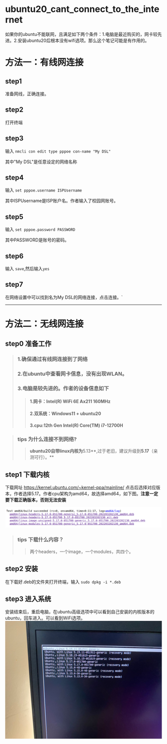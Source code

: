 # ubuntu20_cant_connect_to_the_internet
如果你的ubuntu不能联网，且满足如下两个条件：1.电脑是最近购买的，网卡较先进。2.安装ubuntu20后根本没有wifi选项。那么这个笔记可能是有作用的。
# 方法一：有线网连接
## step1
准备网线，正确连接。
## step2
打开终端
## step3
输入 `nmcli con edit type pppoe con-name "My DSL"`

其中"My DSL"是任意设定的网络名称
## step4
输入 `set pppoe.username ISPUsername`

其中ISPUsername是ISP账户名。作者输入了校园网账号。
## step5
输入 `set pppoe.password PASSWORD`

其中PASSWORD是账号的密码。
## step6
输入 `save`,然后输入`yes`
## step7
在网络设置中可以找到名为My DSL的网络连接，点击连接。`
***
# 方法二：无线网连接
## step0 准备工作 
>### 1.确保通过有线网连接到了网络
>### 2.在ubuntu中查看网卡信息，没有出现WLAN。
>### 3.电脑是较先进的。作者的设备信息如下
>>#### 1.网卡：Intel(R) WiFi 6E Ax211 160MHz
>>#### 2.双系统：Windows11 + ubuntu20
>>#### 3.cpu:12th Gen Intel(R) Core(TM) i7-12700H

>### tips 为什么连接不到网络?
>> **ubuntu20自带linux内核为**5.13**,过于老旧，建议升级到**5.17**（亲测可行）。**
## step1 下载内核
下载网址 https://kernel.ubuntu.com/~kernel-ppa/mainline/
点击后选择对应版本，作者选择5.17。作者cpu架构为amd64，故选择amd64，如下图。**注意一定要下载正确版本，否则无法安装**

![image](https://github.com/OTT123/ubuntu20-can-t-connect-to-the-internet/blob/main/img/pic1.png)
>### tips 下载什么内容？
>>两个headers，一个image，一个modules，共四个。

## step2 安装
在下载好.deb的文件夹打开终端，输入 `sudo dpkg -i *.deb`

## step3 进入系统
安装结束后，重启电脑，在ubuntu高级选项中可以看到自己安装的内核版本的ubuntu，回车进入。可以看到WiFi选项。
![image](https://github.com/OTT123/ubuntu20-can-t-connect-to-the-internet/blob/main/img/pic2.png)


